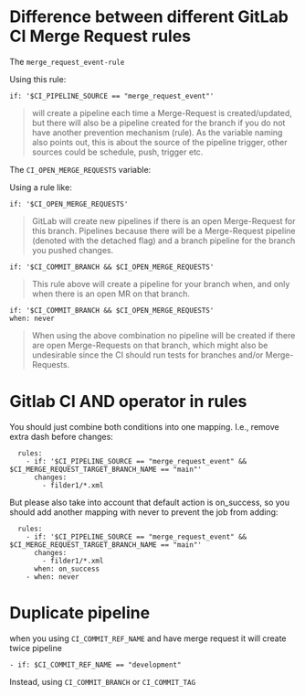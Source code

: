 # Difference between different GitLab CI Merge Request rules

The `merge_request_event-rule`

Using this rule:

```
if: '$CI_PIPELINE_SOURCE == "merge_request_event"'
```

 > will create a pipeline each time a Merge-Request is created/updated, but there will also be a pipeline created for the branch if you do not have another prevention mechanism (rule). As the variable naming also points out, this is about the source of the pipeline trigger, other sources could be schedule, push, trigger etc.


The `CI_OPEN_MERGE_REQUESTS` variable:

Using a rule like:

```
if: '$CI_OPEN_MERGE_REQUESTS'
```
> GitLab will create new pipelines if there is an open Merge-Request for this branch. Pipelines because there will be a Merge-Request pipeline (denoted with the detached flag) and a branch pipeline for the branch you pushed changes.

```
if: '$CI_COMMIT_BRANCH && $CI_OPEN_MERGE_REQUESTS'
```
> This rule above will create a pipeline for your branch when, and only when there is an open MR on that branch.

```
if: '$CI_COMMIT_BRANCH && $CI_OPEN_MERGE_REQUESTS'
when: never
```

> When using the above combination no pipeline will be created if there are open Merge-Requests on that branch, which might also be undesirable since the CI should run tests for branches and/or Merge-Requests.


# Gitlab CI AND operator in rules


You should just combine both conditions into one mapping. I.e., remove extra dash before changes:
```
  rules:
    - if: '$CI_PIPELINE_SOURCE == "merge_request_event" && $CI_MERGE_REQUEST_TARGET_BRANCH_NAME == "main"'
      changes:
        - filder1/*.xml
```
But please also take into account that default action is on_success, so you should add another mapping with never to prevent the job from adding:
```
  rules:
    - if: '$CI_PIPELINE_SOURCE == "merge_request_event" && $CI_MERGE_REQUEST_TARGET_BRANCH_NAME == "main"'
      changes:
        - filder1/*.xml
      when: on_success
    - when: never
```

# Duplicate pipeline
when you using `CI_COMMIT_REF_NAME` and have merge request it will create twice pipeline
```
- if: $CI_COMMIT_REF_NAME == "development"
```
Instead, using `CI_COMMIT_BRANCH` or `CI_COMMIT_TAG`